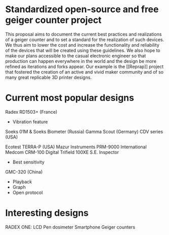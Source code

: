 # Standardized open-source and free geiger counter project

This proposal aims to document the current best practices and realizations of a geiger counter and to set a standard for the realization of such devices. We thus aim to lower the cost and increase the functionality and reliability of the devices that will be created using these guidelines. We also hope to make our plans accessible to the casual electronic engineer so that production can happen everywhere in the world and the design be more refined as iterations and forks appear. Our example is the [[Reprap]] project that fostered the creation of an active and vivid maker community and of so many great replicable 3D printer designs.

# Current most popular designs

Radex RD1503+ (France)
- Vibration feature

Soeks 01M & Soeks Biometer (Russia)
Gamma Scout (Germany)
CDV series (USA)

Ecotest TERRA-P  (USA)
Mazur Instruments PRM-9000 
International Medcom CRM-100 Digital 
Trifield 100XE
S.E. Inspector
- Best sensitivity

GMC-320 (China)
- Playback
- Graph
- Open protocol

# Interesting designs

RADEX ONE: LCD Pen dosimeter
Smartphone Geiger counters
